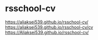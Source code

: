 
# rsschool-cv
https://aliaksei539.github.io/rsschool-cv/
https://aliaksei539.github.io/rsschool-cv/cv
https://Aliaksei539.github.io/rsschool-cv/

